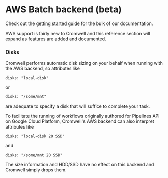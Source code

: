 # AWS Batch backend (beta)

Check out the [getting started guide](../tutorials/AwsBatch101.md) for the bulk of our documentation.

AWS support is fairly new to Cromwell and this reference section will expand as features are added and documented.

### Disks

Cromwell performs automatic disk sizing on your behalf when running with the AWS backend, so attributes like 
```
disks: "local-disk"
```
or
```
disks: "/some/mnt"
```
are adequate to specify a disk that will suffice to complete your task.

To facilitate the running of workflows originally authored for Pipelines API on Google Cloud Platform, Cromwell's AWS backend can also interpret attributes like
```
disks: "local-disk 20 SSD"
```
and
```
disks: "/some/mnt 20 SSD"
```
The size information and HDD/SSD have no effect on this backend and Cromwell simply drops them.

